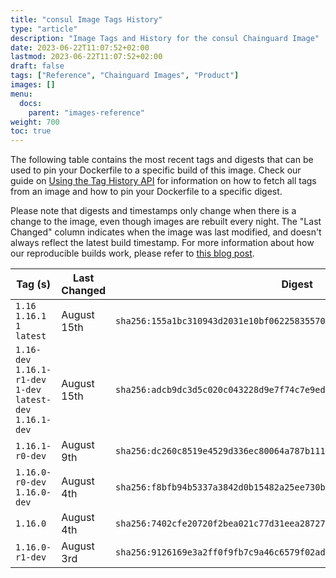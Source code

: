 ```yaml
---
title: "consul Image Tags History"
type: "article"
description: "Image Tags and History for the consul Chainguard Image"
date: 2023-06-22T11:07:52+02:00
lastmod: 2023-06-22T11:07:52+02:00
draft: false
tags: ["Reference", "Chainguard Images", "Product"]
images: []
menu:
  docs:
    parent: "images-reference"
weight: 700
toc: true
---
```


The following table contains the most recent tags and digests that can be used to pin your Dockerfile to a specific build of this image. Check our guide on [Using the Tag History API](/chainguard/chainguard-images/using-the-tag-history-api/) for information on how to fetch all tags from an image and how to pin your Dockerfile to a specific digest.

Please note that digests and timestamps only change when there is a change to the image, even though images are rebuilt every night. The "Last Changed" column indicates when the image was last modified, and doesn't always reflect the latest build timestamp. For more information about how our reproducible builds work, please refer to [this blog post](https://www.chainguard.dev/unchained/reproducing-chainguards-reproducible-image-builds).

| Tag (s)                                                       | Last Changed | Digest                                                                    |
|---------------------------------------------------------------|--------------|---------------------------------------------------------------------------|
|  `1.16` `1.16.1` `1` `latest`                                 | August 15th  | `sha256:155a1bc310943d2031e10bf0622583557025dd3d1b32e3446b1bb1625e1de20c` |
|  `1.16-dev` `1.16.1-r1-dev` `1-dev` `latest-dev` `1.16.1-dev` | August 15th  | `sha256:adcb9dc3d5c020c043228d9e7f74c7e9eda3bd9c8a31405351e5a99674eafd77` |
|  `1.16.1-r0-dev`                                              | August 9th   | `sha256:dc260c8519e4529d336ec80064a787b11118beea3c5f1242e5e11ab18821d5f9` |
|  `1.16.0-r0-dev` `1.16.0-dev`                                 | August 4th   | `sha256:f8bfb94b5337a3842d0b15482a25ee730bfab9cbc760b900bea50770d5e03129` |
|  `1.16.0`                                                     | August 4th   | `sha256:7402cfe20720f2bea021c77d31eea287276a46a7a54928bd32aa44eaf40b8312` |
|  `1.16.0-r1-dev`                                              | August 3rd   | `sha256:9126169e3a2ff0f9fb7c9a46c6579f02ad0fd128581a779c6e5f8c604acfaa15` |
